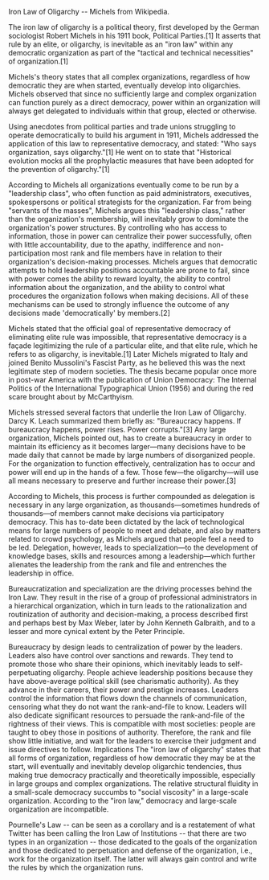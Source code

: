 Iron Law of Oligarchy -- Michels from Wikipedia.

The iron law of oligarchy is a political theory, first developed by the German sociologist Robert Michels in his 1911 book, Political Parties.[1] It asserts that rule by an elite, or oligarchy, is inevitable as an "iron law" within any democratic organization as part of the "tactical and technical necessities" of organization.[1]

Michels's theory states that all complex organizations, regardless of how democratic they are when started, eventually develop into oligarchies. Michels observed that since no sufficiently large and complex organization can function purely as a direct democracy, power within an organization will always get delegated to individuals within that group, elected or otherwise.

Using anecdotes from political parties and trade unions struggling to operate democratically to build his argument in 1911, Michels addressed the application of this law to representative democracy, and stated: "Who says organization, says oligarchy."[1] He went on to state that "Historical evolution mocks all the prophylactic measures that have been adopted for the prevention of oligarchy."[1]

According to Michels all organizations eventually come to be run by a "leadership class", who often function as paid administrators, executives, spokespersons or political strategists for the organization. Far from being "servants of the masses", Michels argues this "leadership class," rather than the organization's membership, will inevitably grow to dominate the organization's power structures. By controlling who has access to information, those in power can centralize their power successfully, often with little accountability, due to the apathy, indifference and non-participation most rank and file members have in relation to their organization's decision-making processes. Michels argues that democratic attempts to hold leadership positions accountable are prone to fail, since with power comes the ability to reward loyalty, the ability to control information about the organization, and the ability to control what procedures the organization follows when making decisions. All of these mechanisms can be used to strongly influence the outcome of any decisions made 'democratically' by members.[2]

Michels stated that the official goal of representative democracy of eliminating elite rule was impossible, that representative democracy is a façade legitimizing the rule of a particular elite, and that elite rule, which he refers to as oligarchy, is inevitable.[1] Later Michels migrated to Italy and joined Benito Mussolini's Fascist Party, as he believed this was the next legitimate step of modern societies. The thesis became popular once more in post-war America with the publication of Union Democracy: The Internal Politics of the International Typographical Union (1956) and during the red scare brought about by McCarthyism.

Michels stressed several factors that underlie the Iron Law of Oligarchy. Darcy K. Leach summarized them briefly as: "Bureaucracy happens. If bureaucracy happens, power rises. Power corrupts."[3] Any large organization, Michels pointed out, has to create a bureaucracy in order to maintain its efficiency as it becomes larger—many decisions have to be made daily that cannot be made by large numbers of disorganized people. For the organization to function effectively, centralization has to occur and power will end up in the hands of a few. Those few—the oligarchy—will use all means necessary to preserve and further increase their power.[3]

According to Michels, this process is further compounded as delegation is necessary in any large organization, as thousands—sometimes hundreds of thousands—of members cannot make decisions via participatory democracy. This has to-date been dictated by the lack of technological means for large numbers of people to meet and debate, and also by matters related to crowd psychology, as Michels argued that people feel a need to be led. Delegation, however, leads to specialization—to the development of knowledge bases, skills and resources among a leadership—which further alienates the leadership from the rank and file and entrenches the leadership in office.

Bureaucratization and specialization are the driving processes behind the Iron Law. They result in the rise of a group of professional administrators in a hierarchical organization, which in turn leads to the rationalization and routinization of authority and decision-making, a process described first and perhaps best by Max Weber, later by John Kenneth Galbraith, and to a lesser and more cynical extent by the Peter Principle.

Bureaucracy by design leads to centralization of power by the leaders. Leaders also have control over sanctions and rewards. They tend to promote those who share their opinions, which inevitably leads to self-perpetuating oligarchy. People achieve leadership positions because they have above-average political skill (see charismatic authority). As they advance in their careers, their power and prestige increases. Leaders control the information that flows down the channels of communication, censoring what they do not want the rank-and-file to know. Leaders will also dedicate significant resources to persuade the rank-and-file of the rightness of their views. This is compatible with most societies: people are taught to obey those in positions of authority. Therefore, the rank and file show little initiative, and wait for the leaders to exercise their judgment and issue directives to follow.
Implications
The "iron law of oligarchy" states that all forms of organization, regardless of how democratic they may be at the start, will eventually and inevitably develop oligarchic tendencies, thus making true democracy practically and theoretically impossible, especially in large groups and complex organizations. The relative structural fluidity in a small-scale democracy succumbs to "social viscosity" in a large-scale organization. According to the "iron law," democracy and large-scale organization are incompatible.

Pournelle's Law -- can be seen as a corollary and is a restatement of what Twitter has been calling the Iron Law of Institutions -- that there are two types in an organization -- those dedicated to the goals of the organization  and those dedicated to perpetuation and defense of the organization, i.e., work for the organization itself. The latter will always gain control and write the rules by which the organization runs.
